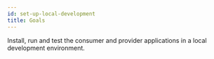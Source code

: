 ```yaml
---
id: set-up-local-development
title: Goals
---
```


Install, run and test the consumer and provider applications in a local development environment.
